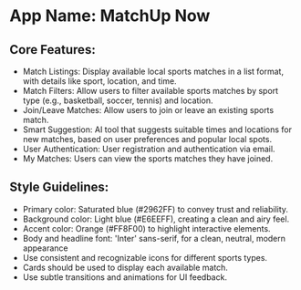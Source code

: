 # **App Name**: MatchUp Now

## Core Features:

- Match Listings: Display available local sports matches in a list format, with details like sport, location, and time.
- Match Filters: Allow users to filter available sports matches by sport type (e.g., basketball, soccer, tennis) and location.
- Join/Leave Matches: Allow users to join or leave an existing sports match.
- Smart Suggestion: AI tool that suggests suitable times and locations for new matches, based on user preferences and popular local spots.
- User Authentication: User registration and authentication via email.
- My Matches: Users can view the sports matches they have joined.

## Style Guidelines:

- Primary color: Saturated blue (#2962FF) to convey trust and reliability.
- Background color: Light blue (#E6EEFF), creating a clean and airy feel.
- Accent color: Orange (#FF8F00) to highlight interactive elements.
- Body and headline font: 'Inter' sans-serif, for a clean, neutral, modern appearance
- Use consistent and recognizable icons for different sports types.
- Cards should be used to display each available match.
- Use subtle transitions and animations for UI feedback.